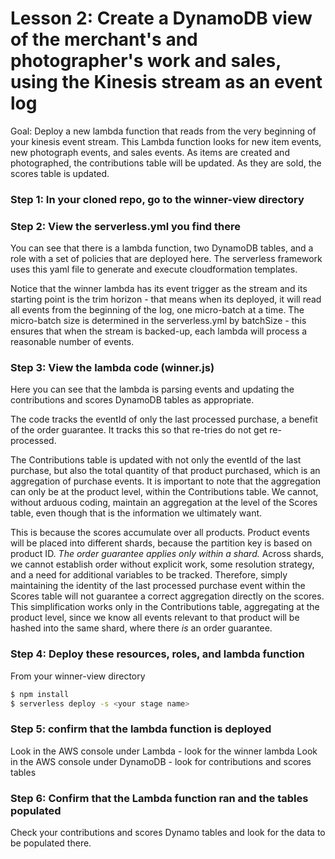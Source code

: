 # Lesson 2: Create a DynamoDB view of the merchant's and photographer's work and sales, using the Kinesis stream as an event log
Goal: Deploy a new lambda function that reads from the very beginning of your kinesis event stream.  This Lambda function looks for new item events, new photograph events, and sales events.
As items are created and photographed, the contributions table will be updated.  As they are sold, the scores table is updated.

### Step 1: In your cloned repo, go to the winner-view directory

### Step 2: View the serverless.yml you find there
You can see that there is a lambda function, two DynamoDB tables, and a role with a set of policies that are deployed here.  The serverless framework uses this yaml file to generate and execute cloudformation templates.

Notice that the winner lambda has its event trigger as the stream and its starting point is the trim horizon - that means when its deployed, it will read all events from the beginning of the log, one micro-batch at a time.  The micro-batch size is determined in the serverless.yml by batchSize - this ensures that when the stream is backed-up, each lambda will process a reasonable number of events.

### Step 3: View the lambda code (winner.js)
Here you can see that the lambda is parsing events and updating the contributions and scores DynamoDB tables as appropriate.

The code tracks the eventId of only the last processed purchase, a benefit of the order guarantee.  It tracks this so that re-tries do not get re-processed.

The Contributions table is updated with not only the eventId of the last purchase, but also the total quantity of that product purchased, which is an aggregation of purchase events.
It is important to note that the aggregation can only be at the product level, within the Contributions table.  We cannot, without arduous coding, maintain an aggregation at the level of the Scores table, even though that is the information we ultimately want.

This is because the scores accumulate over all products.  Product events will be placed into different shards, because the partition key is based on product ID.  *The order guarantee applies only within a shard.*  Across shards, we cannot establish order without explicit work, some resolution strategy, and a need for additional variables to be tracked.  Therefore, simply maintaining the identity of the last processed purchase event within the Scores table will not guarantee a correct aggregation directly on the scores.  This simplification works only in the Contributions table, aggregating at the product level, since we know all events relevant to that product will be hashed into the same shard, where there *is* an order guarantee.

### Step 4: Deploy these resources, roles, and lambda function
From your winner-view directory
```sh
$ npm install
$ serverless deploy -s <your stage name>
```
### Step 5: confirm that the lambda function is deployed
Look in the AWS console under Lambda - look for the winner lambda
Look in the AWS console under DynamoDB - look for contributions and scores tables

### Step 6: Confirm that the Lambda function ran and the tables populated
Check your contributions and scores Dynamo tables and look for the data to be populated there.

